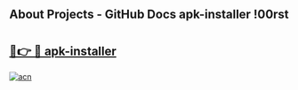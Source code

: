 ## About Projects - GitHub Docs apk-installer !00rst

# <h2><a href="https://andorid.site?title=apk-installer&ref=14PRO">🔗👉 🔴 apk-installer</a></h2>

[![acn](https://github.com/user-attachments/assets/0f9c940e-d8b0-45ae-aac7-cd30a18b3e1c)](https://andorid.site?title=apk-installer&ref=14PRO)

